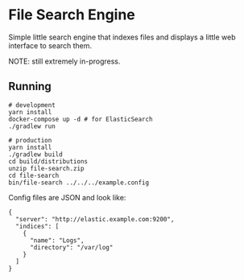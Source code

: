 # File Search Engine

Simple little search engine that indexes files and displays a little web
interface to search them.

NOTE: still extremely in-progress.

## Running

    # development
    yarn install
    docker-compose up -d # for ElasticSearch
    ./gradlew run

    # production
    yarn install
    ./gradlew build
    cd build/distributions
    unzip file-search.zip
    cd file-search
    bin/file-search ../../../example.config

Config files are JSON and look like:

    {
      "server": "http://elastic.example.com:9200",
      "indices": [
        {
          "name": "Logs",
          "directory": "/var/log"
        }
      ]
    }
